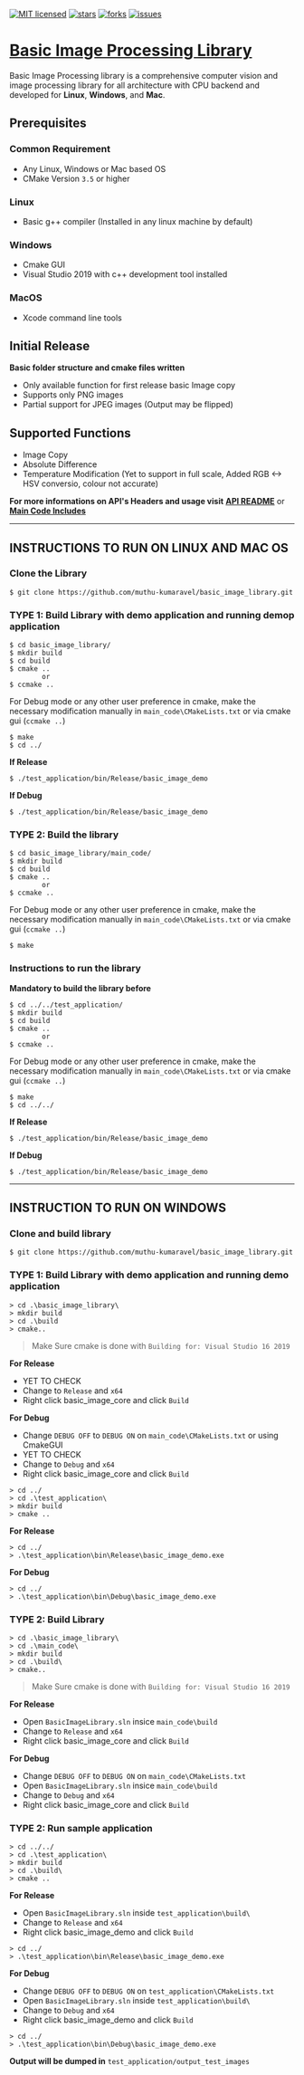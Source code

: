[![MIT licensed](https://img.shields.io/github/license/muthu-kumaravel/basic_image_library)](https://opensource.org/licenses/MIT)
[![stars](https://img.shields.io/github/stars/muthu-kumaravel/basic_image_library)](https://github.com/muthu-kumaravel/basic_image_library/stargazers)
[![forks](https://img.shields.io/github/forks/muthu-kumaravel/basic_image_library)](https://github.com/muthu-kumaravel/basic_image_library/network/members)
[![issues](https://img.shields.io/github/issues/muthu-kumaravel/basic_image_library)](https://github.com/muthu-kumaravel/basic_image_library/issues)

# [Basic Image Processing Library](https://muthu-kumaravel.github.io/basic_image_library/)

Basic Image Processing library is a comprehensive computer vision and image processing library for all architecture with CPU backend and developed for __Linux__, __Windows__, and __Mac__.

## Prerequisites

### Common Requirement
* Any Linux, Windows or Mac based OS
* CMake Version `3.5` or higher

### Linux
* Basic g++ compiler (Installed in any linux machine by default)

### Windows
* Cmake GUI
* Visual Studio 2019 with c++ development tool installed

### MacOS
* Xcode command line tools 

## Initial Release

**Basic folder structure and cmake files written**
* Only available function for first release basic Image copy
* Supports only PNG images 
* Partial support for JPEG images (Output may be flipped)

## Supported Functions

* Image Copy
* Absolute Difference
* Temperature Modification (Yet to support in full scale, Added RGB <-> HSV conversio, colour not accurate)

**For more informations on API's Headers and usage visit**
**[API README](./api_header.html)** or **[Main Code Includes](https://github.com/muthu-kumaravel/basic_image_library/tree/master/main_code)**

* * *

## INSTRUCTIONS TO RUN ON LINUX AND MAC OS

### Clone the Library

```
$ git clone https://github.com/muthu-kumaravel/basic_image_library.git
```

### TYPE 1: Build Library with demo application and running demop application

```
$ cd basic_image_library/
$ mkdir build
$ cd build
$ cmake ..
        or
$ ccmake ..
```

For Debug mode or any other user preference in cmake, make the necessary modification manually in `main_code\CMakeLists.txt` or via cmake gui (`ccmake ..`)

``` 
$ make
$ cd ../
```

**If Release**

``` 
$ ./test_application/bin/Release/basic_image_demo
```

**If Debug**

``` 
$ ./test_application/bin/Release/basic_image_demo
```

### TYPE 2: Build the library

```
$ cd basic_image_library/main_code/
$ mkdir build
$ cd build
$ cmake ..
        or
$ ccmake ..
```

For Debug mode or any other user preference in cmake, make the necessary modification manually in `main_code\CMakeLists.txt` or via cmake gui (`ccmake ..`)

``` 
$ make
```

### Instructions to run the library

**Mandatory to build the library before**

```
$ cd ../../test_application/
$ mkdir build
$ cd build
$ cmake ..
        or
$ ccmake .. 
```

For Debug mode or any other user preference in cmake, make the necessary modification manually in `main_code\CMakeLists.txt` or via cmake gui (`ccmake ..`)

``` 
$ make
$ cd ../../
```

**If Release**

``` 
$ ./test_application/bin/Release/basic_image_demo
```

**If Debug**

``` 
$ ./test_application/bin/Release/basic_image_demo
```

* * *

## INSTRUCTION TO RUN ON WINDOWS

### Clone and build library

```
$ git clone https://github.com/muthu-kumaravel/basic_image_library.git
```

### TYPE 1: Build Library with demo application and running demo application

```
> cd .\basic_image_library\
> mkdir build
> cd .\build
> cmake..
```

>
> Make Sure cmake is done with `Building for: Visual Studio 16 2019`
>

**For Release**

* YET TO CHECK
* Change to `Release` and `x64`
* Right click basic_image_core and click `Build`

**For Debug**

* Change `DEBUG OFF` to `DEBUG ON` on `main_code\CMakeLists.txt` or using CmakeGUI
* YET TO CHECK
* Change to `Debug` and `x64`
* Right click basic_image_core and click `Build`

```
> cd ../
> cd .\test_application\
> mkdir build
> cmake ..
```

**For Release**

```
> cd ../
> .\test_application\bin\Release\basic_image_demo.exe
```

**For Debug**

```
> cd ../
> .\test_application\bin\Debug\basic_image_demo.exe
```

### TYPE 2: Build Library

```
> cd .\basic_image_library\
> cd .\main_code\
> mkdir build
> cd .\build\
> cmake..
```

>
> Make Sure cmake is done with `Building for: Visual Studio 16 2019`
>

**For Release**

* Open `BasicImageLibrary.sln` insice `main_code\build`
* Change to `Release` and `x64`
* Right click basic_image_core and click `Build`

**For Debug**

* Change `DEBUG OFF` to `DEBUG ON` on `main_code\CMakeLists.txt`
* Open `BasicImageLibrary.sln` insice `main_code\build`
* Change to `Debug` and `x64`
* Right click basic_image_core and click `Build`

### TYPE 2: Run sample application
```
> cd ../../
> cd .\test_application\
> mkdir build
> cd .\build\
> cmake ..
```

**For Release**

* Open `BasicImageLibrary.sln` inside `test_application\build\`
* Change to `Release` and `x64`
* Right click basic_image_demo and click `Build`

```
> cd ../
> .\test_application\bin\Release\basic_image_demo.exe
```

**For Debug**

* Change `DEBUG OFF` to `DEBUG ON` on `test_application\CMakeLists.txt`
* Open `BasicImageLibrary.sln` inside `test_application\build\`
* Change to `Debug` and `x64`
* Right click basic_image_demo and click `Build`

```
> cd ../
> .\test_application\bin\Debug\basic_image_demo.exe
```

**Output will be dumped in** `test_application/output_test_images`
